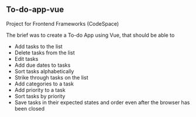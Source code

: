 ## To-do-app-vue
 
Project for Frontend Frameworks (CodeSpace)

The brief was to create a To-do App using Vue, that should be able to

* Add tasks to the list
* Delete tasks from the list
* Edit tasks
* Add due dates to tasks
* Sort tasks alphabetically
* Strike through tasks on the list
* Add categories to a task 
* Add priority to a task
* Sort tasks by priority
* Save tasks in their expected states and order even after the browser has been closed
